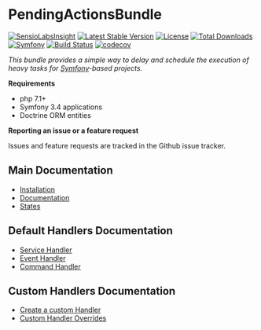 PendingActionsBundle
===================

[![SensioLabsInsight](https://insight.sensiolabs.com/projects/c607d9d8-329b-461a-82f8-8ad30be60be8/mini.png)](https://insight.sensiolabs.com/projects/c607d9d8-329b-461a-82f8-8ad30be60be8)
[![Latest Stable Version](https://poser.pugx.org/clavicula-nox/pendingactions-bundle/v/stable)](https://packagist.org/packages/clavicula-nox/pendingactions-bundle)
[![License](https://poser.pugx.org/clavicula-nox/pendingactions-bundle/license)](https://packagist.org/packages/clavicula-nox/pendingactions-bundle)
[![Total Downloads](https://poser.pugx.org/clavicula-nox/pendingactions-bundle/downloads)](https://packagist.org/packages/clavicula-nox/pendingactions-bundle)
[![Symfony](https://img.shields.io/badge/Symfony-%203.4-green.svg)](https://symfony.com/)
[![Build Status](https://travis-ci.org/Clavicula-Nox/PendingActionsBundle.svg?branch=master)](https://travis-ci.org/Clavicula-Nox/PendingActionsBundle)
[![codecov](https://codecov.io/gh/Clavicula-Nox/PendingActionsBundle/branch/master/graph/badge.svg)](https://codecov.io/gh/Clavicula-Nox/PendingActionsBundle)

*This bundle provides a simple way to delay and schedule the execution of heavy tasks for [Symfony](http://symfony.com/)-based projects.*

**Requirements**

  * php 7.1+
  * Symfony 3.4 applications
  * Doctrine ORM entities

**Reporting an issue or a feature request**

Issues and feature requests are tracked in the Github issue tracker.

## Main Documentation

  * [Installation](Docs/installation.md)
  * [Documentation](Docs/documentation.md)
  * [States](Docs/states.md)

## Default Handlers Documentation

  * [Service Handler](Docs/service-handler.md)
  * [Event Handler](Docs/event-handler.md)
  * [Command Handler](Docs/command-handler.md)

## Custom Handlers Documentation

  * [Create a custom Handler](Docs/custom-handler.md)
  * [Custom Handler Overrides](Docs/custom-handler-overrides.md)
